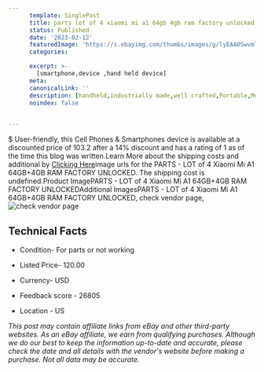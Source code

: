 ```yaml
---
      template: SinglePost
      title: parts lot of 4 xiaomi mi a1 64gb 4gb ram factory unlocked
      status: Published
      date: '2023-02-12'
      featuredImage: 'https://i.ebayimg.com/thumbs/images/g/lyEAAOSwvmljrIcQ/s-l225.jpg'
      categories: 

      excerpt: >-
        [smartphone,device ,hand held device]
      meta:
      canonicalLink: ''
      description: [handheld,industrially made,well crafted,Portable,Mobile,Compact,Convenient,Lightweight,Maneuverable,Man-portable,Miniature,Carriable,Hand-held,Light,Holdable,Transportable,Mobile device,Pocket-sized,On-the-go,Wireless,Cordless,Compact size,Convenient size, smartphone,device ,hand held device]
      noindex: false

        
---
```

$
    User-friendly, this Cell Phones & Smartphones device is available at a discounted price of 103.2 after a 14% discount and has a rating of 1 as of the time this blog was written.Learn More about the shipping costs and additional by [Clicking Here](https://www.ebay.com/itm/285090635029?hash=item4260b9dd15%3Ag%3AlyEAAOSwvmljrIcQ&mkevt=1&mkcid=1&mkrid=711-53200-19255-0&campid=%253CePNCampaignId%253E&customid=%253CreferenceId%253E&toolid=10049)image urls for the PARTS - LOT of 4 Xiaomi Mi A1 64GB+4GB RAM FACTORY UNLOCKED. The shipping cost is undefined.Product ImagePARTS - LOT of 4 Xiaomi Mi A1 64GB+4GB RAM FACTORY UNLOCKEDAdditional ImagesPARTS - LOT of 4 Xiaomi Mi A1 64GB+4GB RAM FACTORY UNLOCKED, check vendor page, ![check vendor page](https://origin-galleryplus.ebayimg.com/ws/web/285090635029_2_0_1/225x225.jpg,https://origin-galleryplus.ebayimg.com/ws/web/285090635029_3_0_1/225x225.jpg,https://origin-galleryplus.ebayimg.com/ws/web/285090635029_4_0_1/225x225.jpg,https://origin-galleryplus.ebayimg.com/ws/web/285090635029_5_0_1/225x225.jpg,https://origin-galleryplus.ebayimg.com/ws/web/285090635029_6_0_1/225x225.jpg,https://origin-galleryplus.ebayimg.com/ws/web/285090635029_7_0_1/225x225.jpg,https://origin-galleryplus.ebayimg.com/ws/web/285090635029_8_0_1/225x225.jpg,https://origin-galleryplus.ebayimg.com/ws/web/285090635029_9_0_1/225x225.jpg)
    
    

 ## Technical Facts 



     
      

 - Condition- For parts or not working 


      

 - Listed Price- 120.00 


      

 - Currency- USD 


      

 - Feedback score - 26805 


      

 - Location - US 


      
      

 *_This post may contain affiliate links from eBay and other third-party websites. As an eBay affiliate, we earn from qualifying purchases. Although we do our best to keep the information up-to-date and accurate, please check the date and all details with the vendor's website before making a purchase. Not all data may be accurate._*



    
    
    
    
    